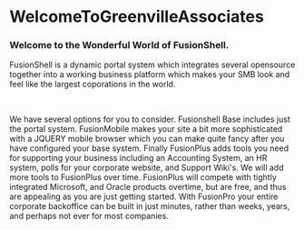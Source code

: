 # WelcomeToGreenvilleAssociates
<H3> Welcome to the Wonderful World of FusionShell. </H3>
<p> FusionShell is a dynamic portal system which integrates several opensource together into a working business platform which makes your SMB look and feel like the largest coporations in the world.</p><BR>
<p> We have several options for you to consider. Fusionshell Base includes just the portal system. FusionMobile makes your site a bit more sophisticated with a JQUERY mobile browser which you can make quite fancy after you have configured your base system. Finally FusionPlus adds tools you need for supporting your business including an Accounting System, an HR system, polls for your corporate website, and Support Wiki's. We will add more tools to FusionPlus over time. FusionPlus will compete with tightly integrated Microsoft, and Oracle products overtime, but are free, and thus are appealing as you are just getting started. With FusionPro your entire corporate backoffice can be built in just minutes, rather than weeks, years, and perhaps not ever for most companies. </p>
